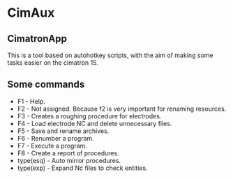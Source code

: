 # CimAux

 ## CimatronApp
  This is a tool based on autohotkey scripts, with the aim of making some tasks easier on the cimatron 15.
  
  ## Some commands
  
  * F1 - Help.
  * F2 - Not assigned. Because f2 is very important for renaming resources.
  * F3 - Creates a roughing procedure for electrodes.
  * F4 - Load electrode NC and delete unnecessary files.
  * F5 - Save and rename archives.
  * F6 - Renumber a program.
  * F7 - Execute a program.
  * F8 - Create a report of procedures.
  * type(esq) - Auto mirror procedures.
  * type(exp) - Expand Nc files to check entities.
